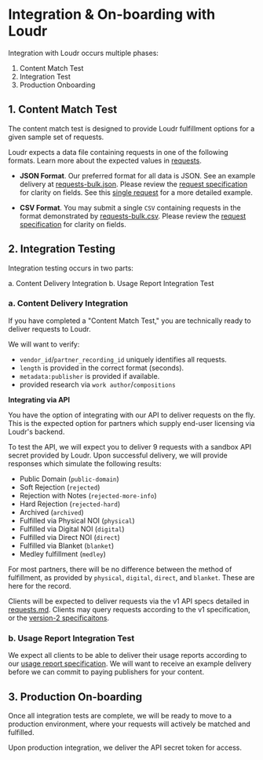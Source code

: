 # Integration & On-boarding with Loudr

Integration with Loudr occurs multiple phases:

1. Content Match Test
2. Integration Test
3. Production Onboarding


## 1. Content Match Test

The content match test is designed to provide Loudr fulfillment options
for a given sample set of requests.

Loudr expects a data file containing requests in one of the following formats.
Learn more about the expected values in [requests](requests.md).

* **JSON Format**. 
    Our preferred format for all data is JSON. See an example delivery at [requests-bulk.json](examples/requests-bulk.json).
    Please review the [request specification](requests.md) for clarity on fields. See this [single request](examples/request-single.json) for a more detailed example.

* **CSV Format**. 
    You may submit a single `CSV` containing requests in the format demonstrated by [requests-bulk.csv](examples/requests-bulk.csv).
    Please review the [request specification](requests.md) for clarity on fields.


## 2. Integration Testing

Integration testing occurs in two parts:

a. Content Delivery Integration
b. Usage Report Integration Test


### a. Content Delivery Integration

If you have completed a "Content Match Test," you are technically ready to deliver
requests to Loudr.

We will want to verify:

* `vendor_id`/`partner_recording_id` uniquely identifies all requests.
* `length` is provided in the correct format (seconds).
* `metadata:publisher` is provided if available.
* provided research via `work author`/`compositions`


**Integrating via API**

You have the option of integrating with our API to deliver requests on the fly.
This is the expected option for partners which supply end-user licensing via Loudr's backend.

To test the API, we will expect you to deliver 9 requests with a sandbox API secret provided by Loudr.
Upon successful delivery, we will provide responses which simulate the following results:

* Public Domain (`public-domain`)
* Soft Rejection (`rejected`)
* Rejection with Notes (`rejected-more-info`)
* Hard Rejection (`rejected-hard`)
* Archived (`archived`)
* Fulfilled via Physical NOI (`physical`)
* Fulfilled via Digital NOI (`digital`)
* Fulfilled via Direct NOI (`direct`)
* Fulfilled via Blanket (`blanket`)
* Medley fulfillment (`medley`)

For most partners, there will be no difference between the method of fulfillment, as provided by
`physical`, `digital`, `direct`, and `blanket`. These are here for the record.

Clients will be expected to deliver requests via the v1 API specs detailed in [requests.md](requests.md).
Clients may query requests according to the v1 specification, or the [version-2 specificaitons](version2.md).

### b. Usage Report Integration Test

We expect all clients to be able to deliver their usage reports according to our [usage report specification](usage-reports.md).
We will want to receive an example delivery before we can commit to paying publishers for your content.


## 3. Production On-boarding

Once all integration tests are complete, we will be ready to move to a production environment,
where your requests will actively be matched and fulfilled.

Upon production integration, we deliver the API secret token for access.

